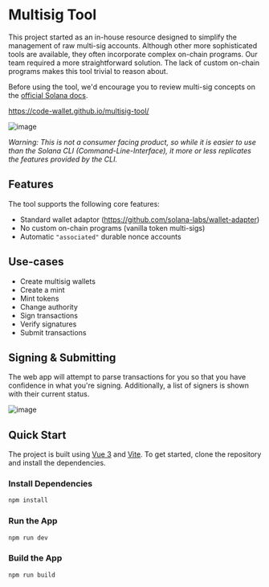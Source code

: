 # Multisig Tool

This project started as an in-house resource designed to simplify the management of raw multi-sig accounts. Although other more sophisticated tools are available, they often incorporate complex on-chain programs. Our team required a more straightforward solution. The lack of custom on-chain programs makes this tool trivial to reason about.

Before using the tool, we'd encourage you to review multi-sig concepts on the [official Solana docs](https://spl.solana.com/token#multisig-usage).

https://code-wallet.github.io/multisig-tool/

![image](https://github.com/code-wallet/multisig-tool/assets/623790/651eda17-c76d-406a-89a8-c872a7dc9298)

*Warning: This is not a consumer facing product, so while it is easier to use than the Solana CLI (Command-Line-Interface), it more or less replicates the features provided by the CLI.*

## Features

The tool supports the following core features:

- Standard wallet adaptor (https://github.com/solana-labs/wallet-adapter)
- No custom on-chain programs (vanilla token multi-sigs)
- Automatic `"associated"` durable nonce accounts

## Use-cases

- Create multisig wallets
- Create a mint
- Mint tokens
- Change authority
- Sign transactions
- Verify signatures
- Submit transactions


## Signing & Submitting

The web app will attempt to parse transactions for you so that you have confidence in what you're signing. Additionally, a list of signers is shown with their current status.

![image](https://github.com/code-wallet/multisig-tool/assets/623790/d777b1c9-5337-4f26-a970-9b5f8b97a46e)


## Quick Start

The project is built using [Vue 3](https://v3.vuejs.org/) and [Vite](https://vitejs.dev/). To get started, clone the repository and install the dependencies.

### Install Dependencies

```bash
npm install
```

### Run the App

```bash
npm run dev
```

### Build the App

```bash
npm run build
```

